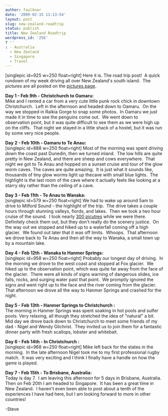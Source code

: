 ```yaml
---
author: faulkner
date: '2009-02-15 11:13:54'
layout: post
slug: new-zealand-roadtrip
status: publish
title: New Zealand Roadtrip
wordpress_id: '256'
? ''
: - Australia
  - New Zealand
  - Singapore
  - Travel
---
```


[singlepic id=925 w=250 float=right] Here it is. The road trip post!  A quick
rundown of my week driving all over New Zealand's south island.  The pictures
are all posted on the [pictures
page](http://www.southpolesteve.com/?page_id=3).

**Day 1 - Feb 9th - Christchurch to Oamaru:**  
Mike and I rented a car from a very cute little punk rock chick in downtown
Christchurch.  Left in the afternoon and headed down to Oamaru.  On the way we
stopped in Raikia Gorge to snap some photos.  In Oamaru we just made it in
time to see the penguins come out.  We went down to observation point, but it
was quite difficult to see them as we were high up on the cliffs.  That night
we stayed in a little shack of a hostel, but it was run by some very nice
people.

**Day 2 - Feb 10th - Oamaru to Te Anau:**  
[singlepic id=888 w=250 float=right] Most of the morning was spent driving
down the coast past Dunedin, then we turned inland.  The low hills are quite
pretty in New Zealand, and there are sheep and cows everywhere.  That night we
got to Te Anau and hopped on a sunset cruise and tour of the glow worm caves.
The caves are quite amazing.  It is just what it sounds like, thousands of
tiny glow worms light up thecave with small blue lights.  The highlight is the
last room of the cave where it actually feels like looking at a starry sky
rather than the ceiling of a cave.

**Day 3 - Feb 11th - Te Anau to Wanaka:**  
[singlepic id=579 w=250 float=right] We had to wake up around 5am to drive to
Milford Sound - the highlight of the trip.  The drive takes a couple hours
through stunning valleys, fiords, and lakes.  Then we took a two hour cruise
of the sound.  I took nearly [300
picutres](http://www.southpolesteve.com/?page_id=3&album=2&gallery=13) while
we were there.  Definitely check them out, but they don't really do the
scenery justice.  On the way out we stopped and hiked up to a waterfall coming
off a high glacier.  We found out later that it was off limits.  Whoops.  That
afternoon we drove back to Te Anau and then all the way to Wanaka, a small
town up by a mountain lake.

**Day 4 - Feb 12th - Wanaka to Hanmer Springs:**  
[singlepic id=958 w=250 float=right] Probably our longest day of driving.  In
the morning we drove to the west coast and stopped at Fox glacier.  We hiked
up to the observation point, which was quite far away from the face of the
glacier.  There were all kinds of signs warning of dangerous slides, ice
falls, rocks, and surging water past that point.  We promptly ignored the
signs and went right up to the face and the river coming from the glacier.
That afternoon we drove all the way to Hanmer Springs and crashed for the
night.

**Day 5 - Feb 13th - Hanmer Springs to Christchurch :**  
The morning in Hanmer Springs was spent soaking in hot pools and sulfer pools.
Very relaxing, all though they stretched the idea of "natural" a bit.  Mid day
we drove back down to Christchurch to meet some friends of my dad - Nigel and
Wendy Gilchrist.  They invited us to join them for a fantastic dinner party
with fresh scallops, lobster and whitebait.

**Day 6 - Feb 14th - In Christchurch :**  
[singlepic id=968 w=250 float=right] Mike left back for the states in the
morning.  In the late afternoon Nigel took me to my first professional rugby
match.  It was very exciting and I think I finally have a handle on how the
game is played.

**Day 7 - Feb 15th - To Brisbane, Australia:**  
Today is day 7.  I am leaving this afternoon for 5 days in Brisbane,
Australia.  Then on Feb 20th I am headed to Singapore.  It has been a great
time in New Zealand.  I haven't even been able to post about a tenth of the
experiences I have had here, but I am looking forward to more in other
countries!

-Steve

